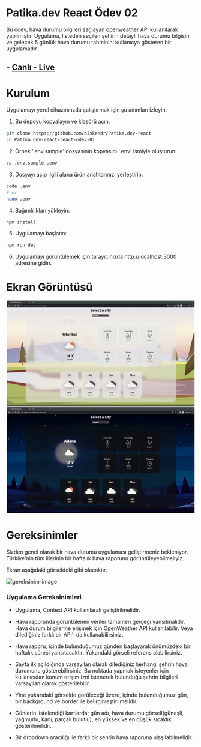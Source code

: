 # Patika.dev React Ödev 02

Bu ödev, hava durumu bilgileri sağlayan [openweather](https://openweathermap.org/api) API kullanılarak yapılmıştır. Uygulama, listeden seçilen şehirin detaylı hava durumu bilgisini ve gelecek 5 günlük hava durumu tahminini kullanıcya gösteren bir uygulamadır.

## - [Canlı - Live](https://patika-react-weather-app.vercel.app/)

# Kurulum

Uygulamayı yerel cihazınınzda çalıştırmak için şu adımları izleyin:

1. Bu depoyu kopyalayın ve klasörü açın:

```bash
git clone https://github.com/biskendr/Patika.dev-react
cd Patika.dev-react/react-odev-01
```

2. Örnek '.env.sample' dosyasının kopyasını '.env' ismiyle oluşturun:

```bash
cp .env.sample .env
```

3. Dosyayı açıp ilgili alana ürün anahtarınızı yerleştirin:

```bash
code .env
# or
nano .env
```

4. Bağımlılıkları yükleyin:

```bash
npm install
```

5. Uygulamayı başlatın:

```bash
npm run dev
```

6. Uygulamayı görüntülemek için tarayıcınızda http://localhost:3000 adresine gidin.

# Ekran Görüntüsü

<div align="center">
  
<img src="./public/page-view-day.jpg" alt="Weather App Day" width="500">
<img src="./public/page-view-night.jpg" alt="Weather App Night" width="500">
  
</div>

# Gereksinimler

Sizden genel olarak bir hava durumu uygulaması geliştirmeniz bekleniyor. Türkiye'nin tüm illerinin bir haftalık hava raporunu görüntüleyebilmeliyiz.

Ekran aşağıdaki görseldeki gibi olacaktır.

![gereksinim-image](https://raw.githubusercontent.com/Kodluyoruz/taskforce/main/react-patika/odev3/figures/preview%20kopyas%C4%B1.jpeg)

### Uygulama Gereksinimleri

- Uygulama, Context API kullanılarak geliştirilmelidir.

- Hava raporunda görüntülenen veriler tamamen gerçeği yansıtmalıdır. Hava durum bilgilerine erişmek için OpenWeather API kullanılabilir. Veya dilediğiniz farklı bir API'ı da kullanabilirsiniz.

- Hava raporu, içinde bulunduğumuz günden başlayarak önümüzdeki bir haftalık süreci yansıtacaktır. Yukarıdaki görseli referans alabilirsiniz.

- Sayfa ilk açıldığında varsayılan olarak dilediğiniz herhangi şehrin hava durumunu gösterebilirsiniz. Bu noktada yapmak isteyenler için kullanıcıdan konum erişim izni istenerek bulunduğu şehrin bilgileri varsayılan olarak gösterilebilir.

- Yine yukarıdaki görselde görüleceği üzere, içinde bulunduğumuz gün, bir background ve border ile belirginleştirilmelidir.

- Günlerin listelendiği kartlarda; gün adı, hava durumu görseli(güneşli, yağmurlu, karlı, parçalı bulutlu), en yüksek ve en düşük sıcaklık gösterilmelidir.

- Bir dropdown aracılığı ile farklı bir şehrin hava raporuna ulaşılabilmelidir.
